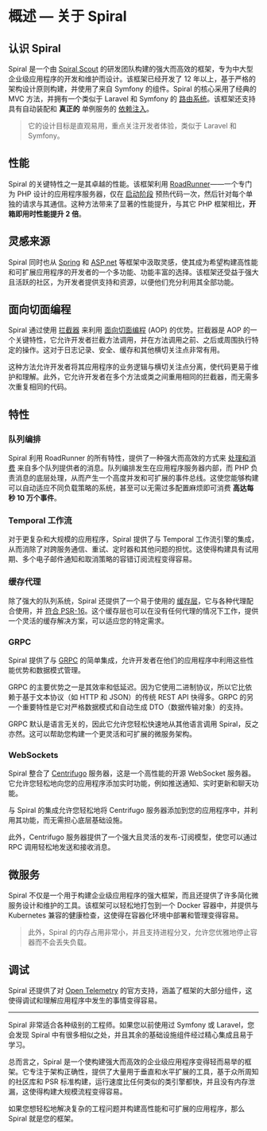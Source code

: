 # 概述 — 关于 Spiral

## 认识 Spiral

Spiral 是一个由 [Spiral Scout](https://spiralscout.com/) 的研发团队构建的强大而高效的框架，专为中大型企业级应用程序的开发和维护而设计。该框架已经开发了 12 年以上，基于严格的架构设计原则构建，并使用了来自 Symfony 的组件。Spiral 的核心采用了经典的 MVC 方法，并拥有一个类似于 Laravel 和 Symfony 的 [路由系统](../http/routing.md)。该框架还支持具有自动装配和 **真正的** 单例服务的 [依赖注入](../container/overview.md#dependency-injection)。

> 它的设计目标是直观易用，重点关注开发者体验，类似于 Laravel 和 Symfony。

## 性能

Spiral 的关键特性之一是其卓越的性能。该框架利用 [RoadRunner](../start/server.md)——一个专门为 PHP 设计的应用程序服务器，仅在 [启动阶段](../framework/lifecycle.md) 预热代码一次，然后针对每个单独的请求与其通信。这种方法带来了显著的性能提升，与其它 PHP 框架相比，**开箱即用时性能提升 2 倍**。

## 灵感来源

Spiral 同时也从 [Spring](https://spring.io/) 和 [ASP.net](https://dotnet.microsoft.com/en-us/apps/aspnet) 等框架中汲取灵感，使其成为希望构建高性能和可扩展应用程序的开发者的一个多功能、功能丰富的选择。该框架还受益于强大且活跃的社区，为开发者提供支持和资源，以便他们充分利用其全部功能。

## 面向切面编程

Spiral 通过使用 [拦截器](../framework/interceptors.md) 来利用 [面向切面编程](https://en.wikipedia.org/wiki/Aspect-oriented_programming) (AOP) 的优势。拦截器是 AOP 的一个关键特性，它允许开发者拦截方法调用，并在方法调用之前、之后或周围执行特定的操作。这对于日志记录、安全、缓存和其他横切关注点非常有用。

这种方法允许开发者将其应用程序的业务逻辑与横切关注点分离，使代码更易于维护和理解。此外，它允许开发者在多个方法或类之间重用相同的拦截器，而无需多次重复相同的代码。

## 特性

### 队列编排

Spiral 利用 RoadRunner 的所有特性，提供了一种强大而高效的方式来 [处理和消费](../queue/configuration.md) 来自多个队列提供者的消息。队列编排发生在应用程序服务器内部，而 PHP 负责消息的底层处理，从而产生一个高度并发和可扩展的事件总线。这使您能够构建可以自动适应不同负载策略的系统，甚至可以无需过多配置麻烦即可消费 **高达每秒 10 万个事件**。

### Temporal 工作流

对于更复杂和大规模的应用程序，Spiral 提供了与 Temporal 工作流引擎的集成，从而消除了对跨服务通信、重试、定时器和其他问题的担忧。这使得构建具有试用期、多个电子邮件通知和取消策略的容错订阅流程变得容易。

### 缓存代理

除了强大的队列系统，Spiral 还提供了一个易于使用的 [缓存层](../basics/cache.md)，它与各种代理配合使用，并 [符合 PSR-16](https://www.php-fig.org/psr/psr-16/)。这个缓存层也可以在没有任何代理的情况下工作，提供一个灵活的缓存解决方案，可以适应您的特定需求。

### GRPC

Spiral 提供了与 [GRPC](../grpc/configuration.md) 的简单集成，允许开发者在他们的应用程序中利用这些性能优势和数据模式管理。

GRPC 的主要优势之一是其效率和低延迟。因为它使用二进制协议，所以它比依赖于基于文本协议（如 HTTP 和 JSON）的传统 REST API 快得多。GRPC 的另一个重要特性是它对严格数据模式和自动生成 DTO（数据传输对象）的支持。

GRPC 默认是语言无关的，因此它允许您轻松快速地从其他语言调用 Spiral，反之亦然。这可以帮助您构建一个更灵活和可扩展的微服务架构。

### WebSockets

Spiral 整合了 [Centrifugo](../websockets/configuration.md) 服务器，这是一个高性能的开源 WebSocket 服务器。它允许您轻松地向您的应用程序添加实时功能，例如推送通知、实时更新和聊天功能。

与 Spiral 的集成允许您轻松地将 Centrifugo 服务器添加到您的应用程序中，并利用其功能，而无需担心底层基础设施。

此外，Centrifugo 服务器提供了一个强大且灵活的发布-订阅模型，使您可以通过 RPC 调用轻松地发送和接收消息。

## 微服务

Spiral 不仅是一个用于构建企业级应用程序的强大框架，而且还提供了许多简化微服务设计和维护的工具。该框架可以轻松地打包到一个 Docker 容器中，并提供与 Kubernetes 兼容的健康检查，这使得在容器化环境中部署和管理变得容易。

> 此外，Spiral 的内存占用非常小，并且支持进程分叉，允许您优雅地停止容器而不会丢失负载。

## 调试

Spiral 还提供了对 [Open Telemetry](../advanced/telemetry.md) 的官方支持，涵盖了框架的大部分组件，这使得调试和理解应用程序中发生的事情变得容易。

<hr>

Spiral 非常适合各种级别的工程师。如果您以前使用过 Symfony 或 Laravel，您会发现 Spiral 中有很多相似之处，并且其余的基础设施组件经过精心集成且易于学习。

总而言之，Spiral 是一个使构建强大而高效的企业级应用程序变得轻而易举的框架。它专注于架构正确性，提供了大量用于垂直和水平扩展的工具，基于众所周知的社区库和 PSR 标准构建，运行速度比任何类似的类引擎都快，并且没有内存泄漏，这使得构建大规模流程变得容易。

如果您想轻松地解决复杂的工程问题并构建高性能和可扩展的应用程序，那么 Spiral 就是您的框架。
